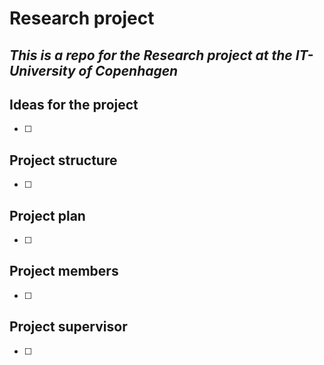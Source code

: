 # Research project
## *This is a repo for the Research project at the IT-University of Copenhagen*

## Ideas for the project
- [ ] 

## Project structure
- [ ]

## Project plan
- [ ]

## Project members
- [ ]

## Project supervisor
- [ ]
